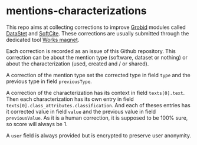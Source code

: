 # mentions-characterizations

This repo aims at collecting corrections to improve [Grobid](https://github.com/kermitt2/grobid) modules called [DataStet](https://github.com/kermitt2/datastet) and [SoftCite](https://github.com/softcite).
These corrections are usually submitted through the dedicated tool [Works magnet](https://github.com/dataesr/works-magnet/).

Each correction is recorded as an issue of this Github repository. This correction can be about the mention type (software, dataset or nothing) or about the characterization (used, created and / or shared).

A correction of the mention type set the corrected type in field `type` and the previous type in field `previousType`.

A correction of the characterization has its context in field `texts[0].text`. Then each characterization has its own entry in field `texts[0].class_attributes.classification`. And each of theses entries has it corrected value in field `value` and the previous value in field `previousValue`. As it is a human correction, it is supposed to be 100% sure, so score will always be 1.

A `user` field is always provided but is encrypted to preserve user anonymity.
